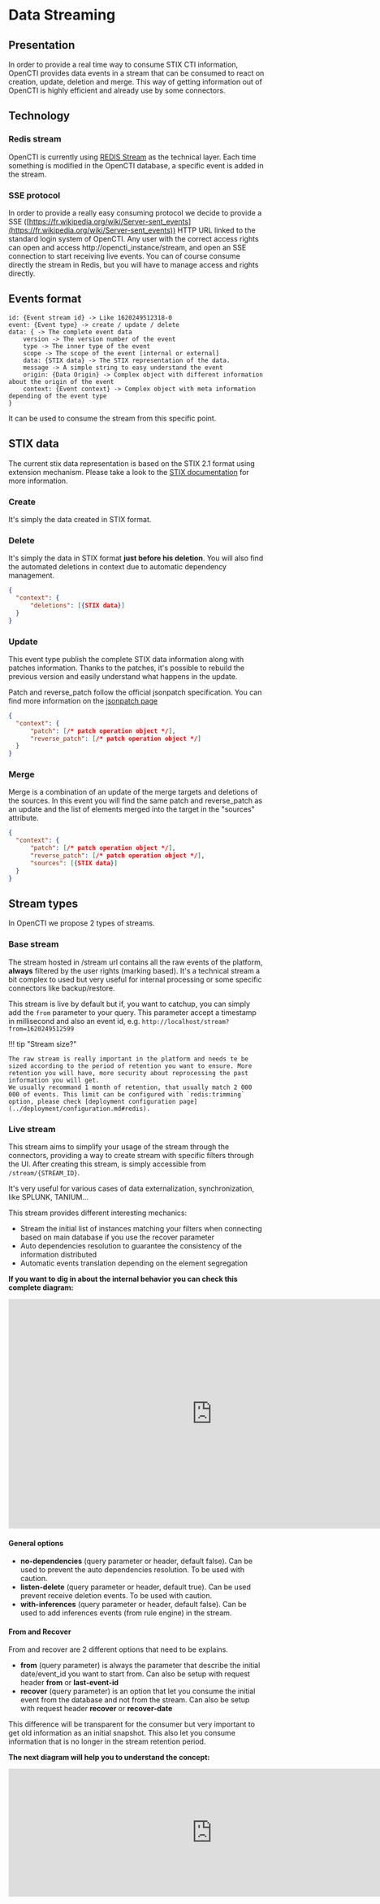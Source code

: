 # Data Streaming

## Presentation

In order to provide a real time way to consume STIX CTI information, OpenCTI provides data events in a stream that can be consumed to react on creation, update, deletion and merge. This way of getting information out of OpenCTI is highly efficient and already use by some connectors.

## Technology

### Redis stream

OpenCTI is currently using [REDIS Stream](https://redis.io/topics/streams-intro) as the technical layer. Each time something is modified in the OpenCTI database, a specific event is added in the stream.

### SSE protocol

In order to provide a really easy consuming protocol we decide to provide a SSE ([https://fr.wikipedia.org/wiki/Server-sent_events](https://fr.wikipedia.org/wiki/Server-sent_events)) HTTP URL linked to the standard login system of OpenCTI. Any user with the correct access rights can open and access http://opencti_instance/stream, and open an SSE connection to start receiving live events. You can of course consume directly the stream in Redis, but you will have to manage access and rights directly.

## Events format

```
id: {Event stream id} -> Like 1620249512318-0
event: {Event type} -> create / update / delete
data: { -> The complete event data
    version -> The version number of the event
    type -> The inner type of the event
    scope -> The scope of the event [internal or external]
    data: {STIX data} -> The STIX representation of the data.
    message -> A simple string to easy understand the event
    origin: {Data Origin} -> Complex object with different information about the origin of the event
    context: {Event context} -> Complex object with meta information depending of the event type
}
```

It can be used to consume the stream from this specific point.

## STIX data

The current stix data representation is based on the STIX 2.1 format using extension mechanism. Please take a look to the [STIX documentation](https://docs.oasis-open.org/cti/stix/v2.1/stix-v2.1.html) for more information.

### Create

It's simply the data created in STIX format.

### Delete

It's simply the data in STIX format **just before his deletion**. You will also find the automated deletions in context due to automatic dependency management.

```json
{
  "context": {
      "deletions": [{STIX data}]
  }
}
```

### Update

This event type publish the complete STIX data information along with patches information. Thanks to the patches, it's possible to rebuild the previous version and easily understand what happens in the update.

Patch and reverse_patch follow the official jsonpatch specification. You can find more information on the [jsonpatch page](https://jsonpatch.com/)

```json
{
  "context": {
      "patch": [/* patch operation object */],
      "reverse_patch": [/* patch operation object */]
  }
}
```

### Merge

Merge is a combination of an update of the merge targets and deletions of the sources. In this event you will find the same patch and reverse_patch as an update and the list of elements merged into the target in the "sources" attribute.

```json
{
  "context": {
      "patch": [/* patch operation object */],
      "reverse_patch": [/* patch operation object */],
      "sources": [{STIX data}]
  }
}
```

## Stream types

In OpenCTI we propose 2 types of streams.

### Base stream

The stream hosted in /stream url contains all the raw events of the platform, **always** filtered by the user rights (marking based). It's a technical stream a bit complex to used but very useful for internal processing or some specific connectors like backup/restore.

This stream is live by default but if, you want to catchup, you can simply add the `from` parameter to your query. This parameter accept a timestamp in millisecond and also an event id, e.g. `http://localhost/stream?from=1620249512599`

!!! tip "Stream size?"

    The raw stream is really important in the platform and needs te be sized according to the period of retention you want to ensure. More retention you will have, more security about reprocessing the past information you will get.
    We usually recommand 1 month of retention, that usually match 2 000 000 of events. This limit can be configured with `redis:trimming` option, please check [deployment configuration page](../deployment/configuration.md#redis).


### Live stream

This stream aims to simplify your usage of the stream through the connectors, providing a way to create stream with specific filters through the UI. After creating this stream, is simply accessible from `/stream/{STREAM_ID}`.

It's very useful for various cases of data externalization, synchronization, like SPLUNK, TANIUM...

This stream provides different interesting mechanics:

- Stream the initial list of instances matching your filters when connecting based on main database if you use the recover parameter
- Auto dependencies resolution to guarantee the consistency of the information distributed
- Automatic events translation depending on the element segregation

**If you want to dig in about the internal behavior you can check this complete diagram:**

<iframe style="border: 1px solid rgba(0, 0, 0, 0.1);" width="800" height="450" src="https://www.figma.com/embed?embed_host=share&url=https://www.figma.com/file/Nar8HH9mfPP77NMA2LdyVi/OpenCTI---Stream-%26-Sync?type=whiteboard&node-id=0%3A1&t=YVQnLKlLAg1TdgBT-1" allowfullscreen></iframe>

#### General options

- **no-dependencies** (query parameter or header, default false). Can be used to prevent the auto dependencies resolution. To be used with caution.
- **listen-delete** (query parameter or header, default true). Can be used prevent receive deletion events. To be used with caution.
- **with-inferences** (query parameter or header, default false). Can be used to add inferences events (from rule engine) in the stream.

#### From and Recover

From and recover are 2 different options that need to be explains.

- **from** (query parameter) is always the parameter that describe the initial date/event_id you want to start from. Can also be setup with request header **from** or **last-event-id**
- **recover** (query parameter) is an option that let you consume the initial event from the database and not from the stream. Can also be setup with request header **recover** or **recover-date** 

This difference will be transparent for the consumer but very important to get old information as an initial snapshot. This also let you consume information that is no longer in the stream retention period.

**The next diagram will help you to understand the concept:**

<iframe style="border: 1px solid rgba(0, 0, 0, 0.1);" width="800" height="250" src="https://www.figma.com/embed?embed_host=share&url=https://www.figma.com/file/khKEdn2uBcYqvp96EfwTgU/OpenCTI---Stream-live-options?type=whiteboard&node-id=0%3A1&t=5DyeKM6ppvlaIDIE-1" allowfullscreen></iframe>
